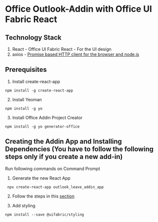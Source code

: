   
# **Office Outlook-Addin with Office UI Fabric React**

## **Technology Stack**
1) React - Office UI Fabric React - For the UI design
2) axios - [Promise based HTTP client for the browser and node.js](https://github.com/axios/axios) 



## **Prerequisites**

1)	Install create-react-app
```
npm install -g create-react-app
```

2)	Install Yeoman
```
npm install -g yo
```

3) Install Office Addin  Project Creator

```
npm install -g yo generator-office
```

## Creating the Addin App and Installing Dependencies (You have to follow the following steps only if you create a new add-in)

Run following commands on Command Prompt

1) Generate the new React App

```
 npx create-react-app outlook_leave_addin_app
```

2) Follow the steps in this [section](https://docs.microsoft.com/en-us/office/dev/add-ins/excel/excel-add-ins-get-started-react#generate-the-manifest-file-and-sideload-the-add-in) 

4)  Add styling
```
npm install --save @uifabric/styling
```
